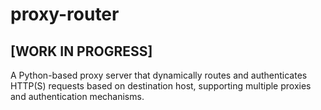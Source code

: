 # proxy-router
## [WORK IN PROGRESS]
A Python-based proxy server that dynamically routes and authenticates HTTP(S) requests based on destination host, supporting multiple proxies and authentication mechanisms.
